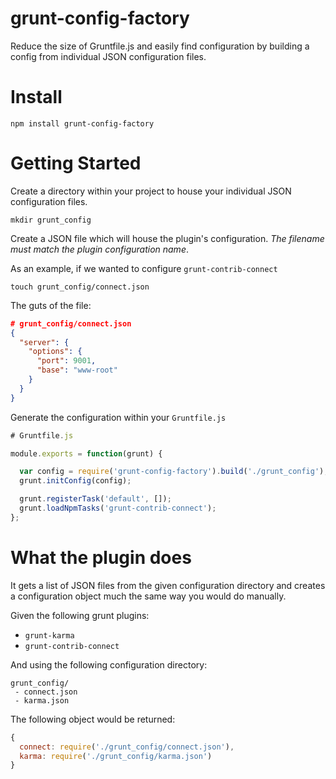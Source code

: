 # grunt-config-factory
Reduce the size of Gruntfile.js and easily find configuration by building a config from individual JSON configuration files.

# Install

```
npm install grunt-config-factory
```

# Getting Started

Create a directory within your project to house your individual JSON configuration files.

```
mkdir grunt_config
```

Create a JSON file which will house the plugin's configuration. _The filename must match the plugin configuration name_.

As an example, if we wanted to configure `grunt-contrib-connect`

```
touch grunt_config/connect.json
```

The guts of the file:

```json
# grunt_config/connect.json
{
  "server": {
    "options": {
      "port": 9001,
      "base": "www-root"
    }
  }
}
```

Generate the configuration within your `Gruntfile.js`

```js
# Gruntfile.js

module.exports = function(grunt) {

  var config = require('grunt-config-factory').build('./grunt_config');
  grunt.initConfig(config);

  grunt.registerTask('default', []);
  grunt.loadNpmTasks('grunt-contrib-connect');
};
```

# What the plugin does

It gets a list of JSON files from the given configuration directory and creates a configuration object much the same way you would do manually.

Given the following grunt plugins:
- `grunt-karma`
- `grunt-contrib-connect`

And using the following configuration directory:

```
grunt_config/
 - connect.json
 - karma.json
```

The following object would be returned:

```js
{
  connect: require('./grunt_config/connect.json'),
  karma: require('./grunt_config/karma.json')
}
```
